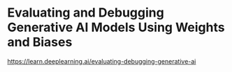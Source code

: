 # Evaluating and Debugging Generative AI Models Using Weights and Biases

https://learn.deeplearning.ai/evaluating-debugging-generative-ai
